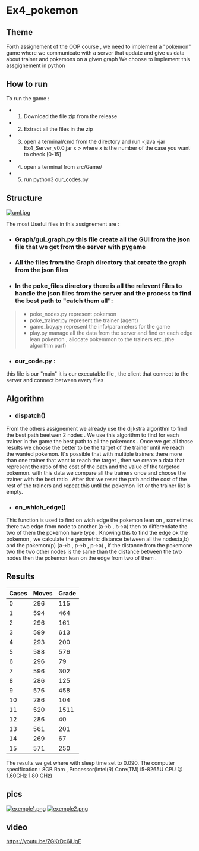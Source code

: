 # Ex4_pokemon

## Theme
Forth assignement of the OOP course , we need to implement a "pokemon" game where we communicate with a server that update and give us data about trainer and pokemons on a given graph
We choose to implement this assgignement in python

## How to run
To run the game :
- 1. Download the file zip from the release 
- 2. Extract all the files in the zip
- 3. open a terminal/cmd from the directory and run <java -jar Ex4_Server_v0.0.jar x > where x is the number of the case you want to check [0-15] 
- 4. open a terminal from src/Game/
- 5. run python3 our_codes.py

## Structure 
[![uml.jpg](https://i.postimg.cc/dQy5VG7G/uml.jpg)](https://postimg.cc/t793rZNg)

The most Useful files in this assignement are :
- ### Graph/gui_graph.py this file create all the GUI from the json file that we get from the server with pygame
- ### All the files from the Graph directory that create the graph from the json files
- ### In the poke_files directory there is all the relevent files to handle the json files from the server and the process to find the best path to "catch them all":
> - poke_nodes.py represent pokemon
> - poke_trainer.py represent the trainer (agent)
> - game_boy.py represent the info/parameters for the game 
> - play.py manage all the data from the server and find on each edge lean pokemon , allocate pokemmon to the trainers etc..(the algorithm part)

- ### our_code.py :
this file is our "main" it is our executable file , the client that connect to the server and connect between every files 


## Algorithm 
- ### dispatch()
From the others assignement we already use the dijkstra algorithm to find the best path beetwen 2 nodes .
We use this algorithm to find for each trainer in the game the best path to all the pokemons . Once we get all those results we choose the better to be the target of the trainer until we reach the wanted pokemon.
It's possible that with multiple trainers there more than one trainer that want to reach the target , then we create a data that represent the ratio of the cost of the path  and the value of the targeted pokemon.
with this data we compare all the trainers once and choose the trainer with the best ratio . After that we reset the path and the cost of the rest of the trainers and repeat this until the pokemon list or the trainer list is empty.

- ### on_which_edge()
This function is used to find on wich edge the pokemon lean on , sometimes there two edge from node to another (a->b , b->a) then to differentiate the two of them the pokemon have type .
Knowing this to find the edge ok the pokemon , we calculate the geometric distance between all the nodes(a,b) and the pokemon(p) (a->b , p->b , p->a) , if the distance from the pokemone two the two other nodes is the same than the distance between the two nodes then the pokemon lean on the edge from two of them .


## Results
| Cases | Moves | Grade
| ----------- | ----------- | ----------- |
| 0 | 296 | 115 |
| 1 | 594 | 464 |
| 2 | 296 | 161 | 
| 3 | 599 | 613 |
| 4 | 293 | 200 |
| 5 | 588 | 576 |
| 6 | 296 | 79 |
| 7 | 596 | 302 |
| 8 | 286 | 125 |
| 9 | 576 | 458 |
| 10 | 286 | 104 |
| 11 | 520 | 1511 |
| 12 | 286 | 40 |
| 13 | 561 | 201 |
| 14 | 269 | 67 |
| 15 | 571 | 250 |

The results we get where with sleep time set to 0.090.
The computer specification : 8GB Ram , Processor(Intel(R) Core(TM) i5-8265U CPU @ 1.60GHz   1.80 GHz)

## pics 
[![exemple1.png](https://i.postimg.cc/HnyhfsPM/exemple1.png)](https://postimg.cc/kR7sS9CM)
[![exemple2.png](https://i.postimg.cc/qBNVspQ4/exemple2.png)](https://postimg.cc/vDwNMFpN)


## video
https://youtu.be/ZGKrDc6iUqE



